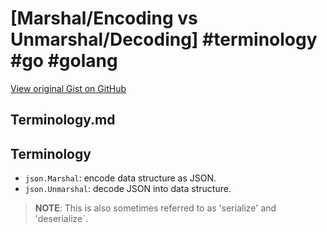 # [Marshal/Encoding vs Unmarshal/Decoding] #terminology #go #golang

[View original Gist on GitHub](https://gist.github.com/Integralist/b77524b540708b201f57b3171b69dd50)

## Terminology.md

## Terminology

- `json.Marshal`: encode data structure as JSON.
- `json.Unmarshal`: decode JSON into data structure.

> **NOTE**: This is also sometimes referred to as 'serialize' and 'deserialize`.

